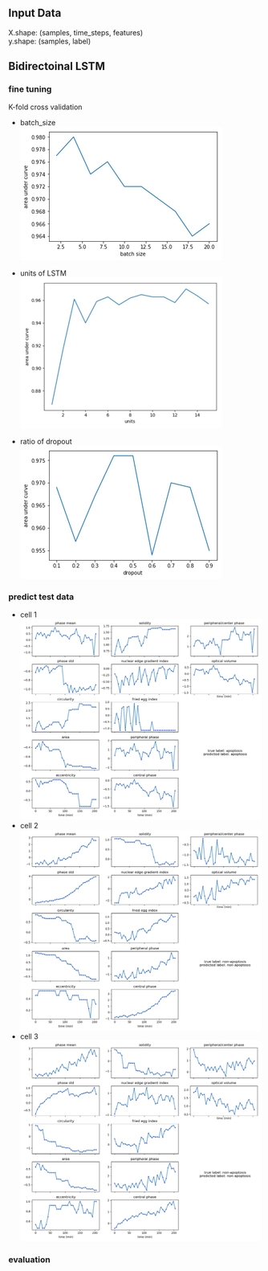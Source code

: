 ## Input Data

X.shape: (samples, time_steps, features)  
y.shape: (samples, label)  

## Bidirectoinal LSTM

### fine tuning

K-fold cross validation

* batch_size  
![](/images/lstmfinetunebatch.png)  

* units of LSTM  
![](/images/lstmfinetuneunits.png)  

* ratio of dropout  
![](/images/lstmfinetunedropout.png)  


### predict test data
* cell 1
![](/images/c1.png)  
* cell 2
![](/images/c2.png)  
* cell 3
![](/images/c3.png)  

### evaluation


